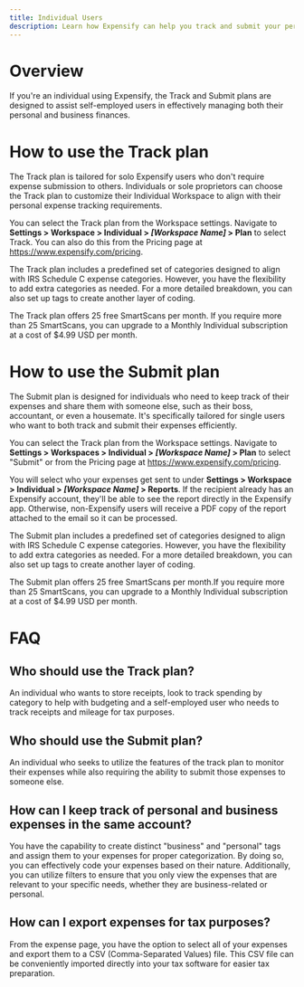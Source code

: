 ```yaml
---
title: Individual Users
description: Learn how Expensify can help you track and submit your personal or self-employed business expenses. 
---
```

#  Overview
If you're an individual using Expensify, the Track and Submit plans are designed to assist self-employed users in effectively managing both their personal and business finances.

# How to use the Track plan

The Track plan is tailored for solo Expensify users who don't require expense submission to others. Individuals or sole proprietors can choose the Track plan to customize their Individual Workspace to align with their personal expense tracking requirements.

You can select the Track plan from the Workspace settings. Navigate to **Settings > Workspace > Individual > *[Workspace Name]* > Plan** to select Track. 
You can also do this from the Pricing page at https://www.expensify.com/pricing.

The Track plan includes a predefined set of categories designed to align with IRS Schedule C expense categories. However, you have the flexibility to add extra categories as needed. For a more detailed breakdown, you can also set up tags to create another layer of coding.

The Track plan offers 25 free SmartScans per month. If you require more than 25 SmartScans, you can upgrade to a Monthly Individual subscription at a cost of $4.99 USD per month.

# How to use the Submit plan
The Submit plan is designed for individuals who need to keep track of their expenses and share them with someone else, such as their boss, accountant, or even a housemate. It's specifically tailored for single users who want to both track and submit their expenses efficiently.

You can select the Track plan from the Workspace settings. Navigate to **Settings > Workspaces > Individual > *[Workspace Name]* > Plan** to select "Submit" or from the Pricing page at https://www.expensify.com/pricing.

You will select who your expenses get sent to under **Settings > Workspace > Individual > *[Workspace Name]* > Reports**. If the recipient already has an Expensify account, they'll be able to see the report directly in the Expensify app. Otherwise, non-Expensify users will receive a PDF copy of the report attached to the email so it can be processed.

The Submit plan includes a predefined set of categories designed to align with IRS Schedule C expense categories. However, you have the flexibility to add extra categories as needed. For a more detailed breakdown, you can also set up tags to create another layer of coding.

The Submit plan offers 25 free SmartScans per month.If you require more than 25 SmartScans, you can upgrade to a Monthly Individual subscription at a cost of $4.99 USD per month.

#  FAQ

## Who should use the Track plan?
An individual who wants to store receipts, look to track spending by category to help with budgeting and a self-employed user who needs to track receipts and mileage for tax purposes.

## Who should use the Submit plan?
An individual who seeks to utilize the features of the track plan to monitor their expenses while also requiring the ability to submit those expenses to someone else.

## How can I keep track of personal and business expenses in the same account? 
You have the capability to create distinct "business" and "personal" tags and assign them to your expenses for proper categorization. By doing so, you can effectively code your expenses based on their nature. Additionally, you can utilize filters to ensure that you only view the expenses that are relevant to your specific needs, whether they are business-related or personal.

## How can I export expenses for tax purposes? 
From the expense page, you have the option to select all of your expenses and export them to a CSV (Comma-Separated Values) file. This CSV file can be conveniently imported directly into your tax software for easier tax preparation.

